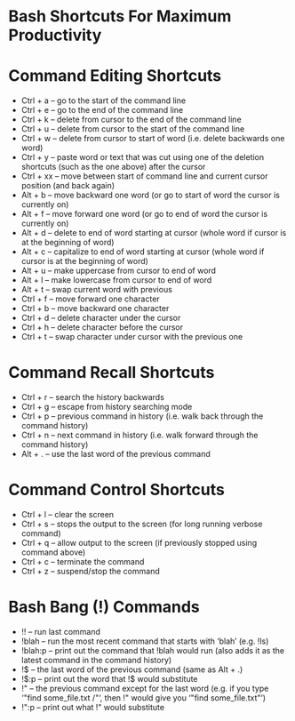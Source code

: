 Bash Shortcuts For Maximum Productivity
=======================================

Command Editing Shortcuts
=========================

-   Ctrl + a – go to the start of the command line
-   Ctrl + e – go to the end of the command line
-   Ctrl + k – delete from cursor to the end of the command line
-   Ctrl + u – delete from cursor to the start of the command line
-   Ctrl + w – delete from cursor to start of word (i.e. delete
    backwards one word)
-   Ctrl + y – paste word or text that was cut using one of the
    deletion shortcuts (such as the one above) after the cursor
-   Ctrl + xx – move between start of command line and current
    cursor position (and back again)
-   Alt + b – move backward one word (or go to start of word the
    cursor is currently on)
-   Alt + f – move forward one word (or go to end of word the cursor
    is currently on)
-   Alt + d – delete to end of word starting at cursor (whole word
    if cursor is at the beginning of word)
-   Alt + c – capitalize to end of word starting at cursor (whole
    word if cursor is at the beginning of word)
-   Alt + u – make uppercase from cursor to end of word
-   Alt + l – make lowercase from cursor to end of word
-   Alt + t – swap current word with previous
-   Ctrl + f – move forward one character
-   Ctrl + b – move backward one character
-   Ctrl + d – delete character under the cursor
-   Ctrl + h – delete character before the cursor
-   Ctrl + t – swap character under cursor with the previous one

Command Recall Shortcuts
========================

-   Ctrl + r – search the history backwards
-   Ctrl + g – escape from history searching mode
-   Ctrl + p – previous command in history (i.e. walk back through
    the command history)
-   Ctrl + n – next command in history (i.e. walk forward through
    the command history)
-   Alt + . – use the last word of the previous command

Command Control Shortcuts
=========================

-   Ctrl + l – clear the screen
-   Ctrl + s – stops the output to the screen (for long running
    verbose command)
-   Ctrl + q – allow output to the screen (if previously stopped
    using command above)
-   Ctrl + c – terminate the command
-   Ctrl + z – suspend/stop the command

Bash Bang (!) Commands
======================

-   !! – run last command
-   !blah – run the most recent command that starts with
    ‘blah’ (e.g. !ls)
-   !blah:p – print out the command that !blah would run (also
    adds it as the latest command in the command history)
-   !\$ – the last word of the previous command (same as Alt +
    .)
-   !\$:p – print out the word that !\$ would substitute
-   !\" – the previous command except for the last word (e.g. if you
    type ‘"find some\_file.txt /"‘, then !\" would give you ‘"find
    some\_file.txt"‘)
-   !\":p – print out what !\" would substitute
